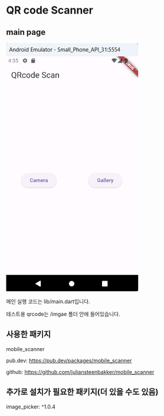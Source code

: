 # QR code Scanner

## main page

![alt text](image/image.png)

메인 실행 코드는 lib/main.dart입니다.

테스트용 qrcode는 /imgae 폴더 안에 들어있습니다.

## 사용한 패키지

mobile_scanner

pub.dev: https://pub.dev/packages/mobile_scanner

github: https://github.com/juliansteenbakker/mobile_scanner

## 추가로 설치가 필요한 패키지(더 있을 수도 있음)

image_picker: ^1.0.4

